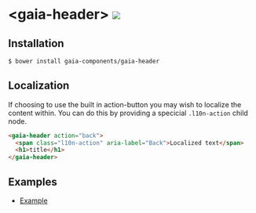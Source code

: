 # &lt;gaia-header&gt; ![](https://travis-ci.org/gaia-components/gaia-header.svg)

## Installation

```bash
$ bower install gaia-components/gaia-header
```

## Localization

If choosing to use the built in action-button you may wish to localize the content within. You can do this by providing a specicial `.l10n-action` child node.

```html
<gaia-header action="back">
  <span class="l10n-action" aria-label="Back">Localized text</span>
  <h1>title</h1>
</gaia-header>
```

## Examples

- [Example](http://gaia-components.github.io/gaia-header/)